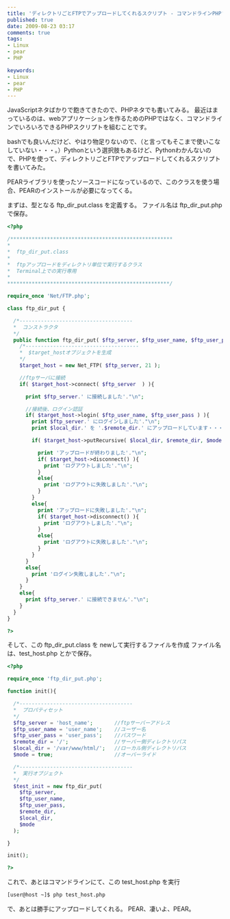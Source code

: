 ```yaml
---
title: 'ディレクトリごとFTPでアップロードしてくれるスクリプト - コマンドラインPHP'
published: true
date: 2009-08-23 03:17
comments: true
tags:
- Linux
- pear
- PHP

keywords:
- Linux
- pear
- PHP
---
```

JavaScriptネタばかりで飽きてきたので、PHPネタでも書いてみる。
最近はまっているのは、webアプリケーションを作るためのPHPではなく、コマンドラインでいろいろできるPHPスクリプトを組むことです。

bashでも良いんだけど、やはり物足りないので、（と言ってもそこまで使いこなしていない・・・。）Pythonという選択肢もあるけど、Pythonわかんないので、PHPを使って、ディレクトリごとFTPでアップロードしてくれるスクリプトを書いてみた。

PEARライブラリを使ったソースコードになっているので、このクラスを使う場合、PEARのインストールが必要になってくる。

まずは、型となる ftp_dir_put.class を定義する。
ファイル名は ftp_dir_put.php で保存。
```php
<?php

/*****************************************************
*
*  ftp_dir_put.class
*
*  ftpアップロードをディレクトリ単位で実行するクラス
*  Terminal上での実行専用
*
*****************************************************/

require_once 'Net/FTP.php';

class ftp_dir_put {

  /*-------------------------------------
  *  コンストラクタ
  */
  public function ftp_dir_put( $ftp_server, $ftp_user_name, $ftp_user_pass, $remote_dir, $local_dir, $mode ){
    /*-------------------------------------
    *  $target_hostオブジェクトを生成
    */
    $target_host = new Net_FTP( $ftp_server, 21 );

    //ftpサーバに接続
    if( $target_host->connect( $ftp_server  ) ){

      print $ftp_server.' に接続しました'."\n";

      //接続後、ログイン認証
      if( $target_host->login( $ftp_user_name, $ftp_user_pass ) ){
        print $ftp_server.' にログインしました'."\n";
        print $local_dir.' を '.$remote_dir.' にアップロードしています・・・'."\n";

        if( $target_host->putRecursive( $local_dir, $remote_dir, $mode ) ){

          print 'アップロードが終わりました'."\n";
          if( $target_host->disconnect() ){
            print 'ログアウトしました'."\n";
          }
          else{
            print 'ログアウトに失敗しました'."\n";
          }
        }
        else{
          print 'アップロードに失敗しました'."\n";
          if( $target_host->disconnect() ){
            print 'ログアウトしました'."\n";
          }
          else{
            print 'ログアウトに失敗しました'."\n";
          }
        }
      }
      else{
        print 'ログイン失敗しました'."\n";
      }
    }
    else{
      print $ftp_server.' に接続できません'."\n";
    }
  }
}

?>
```

そして、この ftp_dir_put.class を newして実行するファイルを作成
ファイル名は、test_host.php とかで保存。
```php
<?php

require_once 'ftp_dir_put.php';

function init(){

  /*-------------------------------------
  *  プロパティセット
  */
  $ftp_server = 'host_name';       //ftpサーバーアドレス
  $ftp_user_name = 'user_name';    //ユーザー名
  $ftp_user_pass = 'user_pass';    //パスワード
  $remote_dir = '/';               //サーバー側ディレクトリパス
  $local_dir = '/var/www/html/';   //ローカル側ディレクトリパス
  $mode = true;                    //オーバーライド

  /*-------------------------------------
  *  実行オブジェクト
  */
  $test_init = new ftp_dir_put(
    $ftp_server,
    $ftp_user_name,
    $ftp_user_pass,
    $remote_dir,
    $local_dir,
    $mode
  );

}

init();

?>
```

これで、あとはコマンドラインにて、この test_host.php を実行
```sh
[user@host ~]$ php test_host.php
```

で、あとは勝手にアップロードしてくれる。
PEAR、凄いよ、PEAR。